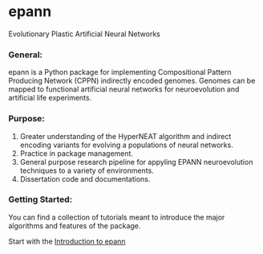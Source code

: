 # epann
Evolutionary Plastic Artificial Neural Networks

### General:

epann is a Python package for implementing Compositional Pattern Producing Network (CPPN) indirectly encoded genomes. Genomes can be mapped to functional artificial neural networks for neuroevolution and artificial life experiments.

### Purpose:
1. Greater understanding of the HyperNEAT algorithm and indirect encoding variants for evolving a populations of neural networks.
2. Practice in package management.
3. General purpose research pipeline for appyling EPANN neuroevolution techniques to a variety of environments.
4. Dissertation code and documentations.

### Getting Started:

You can find a collection of tutorials meant to introduce the major algorithms and features of the package.

Start with the [Introduction to epann](https://github.com/chadwcarlson/epann/tree/master/tutorials)
